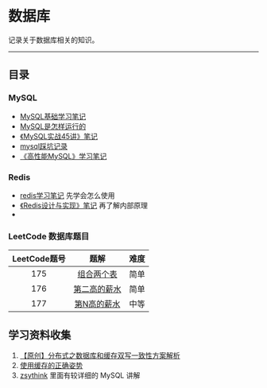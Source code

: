 # 数据库

记录关于数据库相关的知识。

---

## 目录

### MySQL

- [MySQL基础学习笔记](MySQL/MySQL基础学习笔记.md)
- [MySQL是怎样运行的](MySQL/MySQL是怎样运行的.md)
- [《MySQL实战45讲》笔记](MySQL/《MySQL实战45讲》笔记.md)
- [mysql踩坑记录](MySQL/mysql踩坑记录.md)
- [《高性能MySQL》学习笔记](MySQL/《高性能MySQL》学习笔记)



### Redis

- [redis学习笔记](Redis/redis学习笔记.md)  先学会怎么使用
- [《Redis设计与实现》笔记](Redis/《Redis设计与实现》笔记.md) 再了解内部原理
- 

### LeetCode 数据库题目

| LeetCode题号 |                   题解                   | 难度 |
| :----------: | :--------------------------------------: | :--: |
|     175      |   [组合两个表](LeetCode/组合两个表.md)   | 简单 |
|     176      | [第二高的薪水](LeetCode/第二高的薪水.md) | 简单 |
|     177      |  [第N高的薪水](LeetCode/第N高的薪水.md)  | 中等 |






## 学习资料收集


1. [【原创】分布式之数据库和缓存双写一致性方案解析](https://www.cnblogs.com/rjzheng/p/9041659.html)
2. [使用缓存的正确姿势](https://juejin.im/post/5af5b2c36fb9a07ac65318bd)
3. [zsythink](http://www.zsythink.net/) 里面有较详细的 MySQL 讲解 